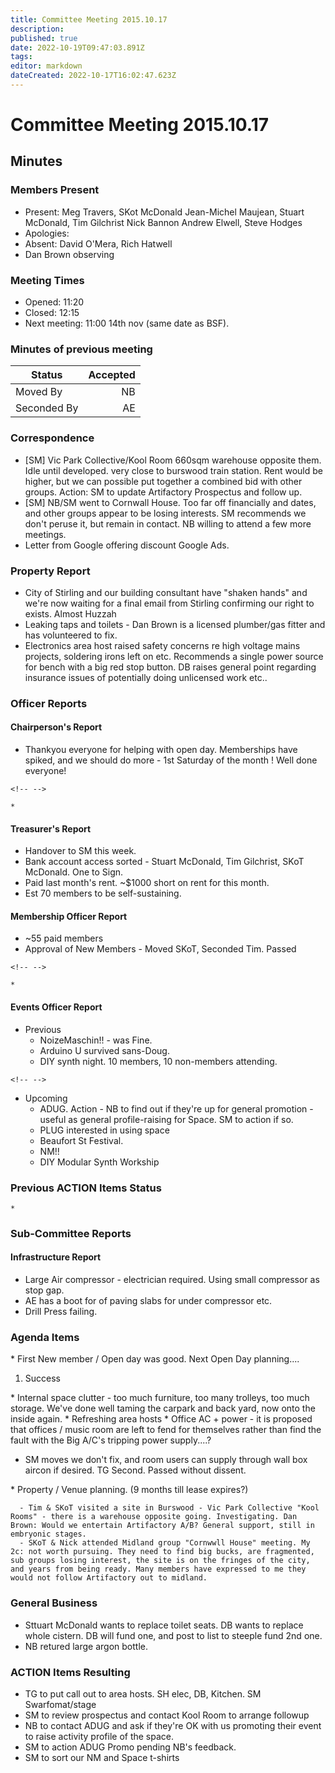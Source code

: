 ```yaml
---
title: Committee Meeting 2015.10.17
description: 
published: true
date: 2022-10-19T09:47:03.891Z
tags: 
editor: markdown
dateCreated: 2022-10-17T16:02:47.623Z
---
```


# Committee Meeting 2015.10.17

## Minutes

### Members Present

-   Present: Meg Travers, SKot McDonald Jean-Michel Maujean, Stuart McDonald, Tim Gilchrist Nick Bannon Andrew Elwell, Steve Hodges
-   Apologies:
-   Absent: David O'Mera, Rich Hatwell
-   Dan Brown observing

### Meeting Times

-   Opened: 11:20
-   Closed: 12:15
-   Next meeting: 11:00 14th nov (same date as BSF).

### Minutes of previous meeting

| Status      | Accepted |
|-------------|---------:|
| Moved By    |       NB |
| Seconded By |       AE |

### Correspondence

-   \[SM\] Vic Park Collective/Kool Room 660sqm warehouse opposite them. Idle until developed. very close to burswood train station. Rent would be higher, but we can possible put together a combined bid with other groups. Action: SM to update Artifactory Prospectus and follow up.
-   \[SM\] NB/SM went to Cornwall House. Too far off financially and dates, and other groups appear to be losing interests. SM recommends we don't peruse it, but remain in contact. NB willing to attend a few more meetings.
-   Letter from Google offering discount Google Ads.

### Property Report

-   City of Stirling and our building consultant have "shaken hands" and we're now waiting for a final email from Stirling confirming our right to exists. Almost Huzzah
-   Leaking taps and toilets - Dan Brown is a licensed plumber/gas fitter and has volunteered to fix.
-   Electronics area host raised safety concerns re high voltage mains projects, soldering irons left on etc. Recommends a single power source for bench with a big red stop button. DB raises general point regarding insurance issues of potentially doing unlicensed work etc..

### Officer Reports

#### Chairperson's Report

-   Thankyou everyone for helping with open day. Memberships have spiked, and we should do more - 1st Saturday of the month ! Well done everyone!

```{=html}
<!-- -->
```
    *

#### Treasurer's Report

-   Handover to SM this week.
-   Bank account access sorted - Stuart McDonald, Tim Gilchrist, SKoT McDonald. One to Sign.
-   Paid last month's rent. \~\$1000 short on rent for this month.
-   Est 70 members to be self-sustaining.

#### Membership Officer Report

-   \~55 paid members
-   Approval of New Members - Moved SKoT, Seconded Tim. Passed

```{=html}
<!-- -->
```
    * 

#### Events Officer Report

-   Previous
    -   NoizeMaschin!! - was Fine.
    -   Arduino U survived sans-Doug.
    -   DIY synth night. 10 members, 10 non-members attending.

```{=html}
<!-- -->
```
-   Upcoming
    -   ADUG. Action - NB to find out if they're up for general promotion - useful as general profile-raising for Space. SM to action if so.
    -   PLUG interested in using space
    -   Beaufort St Festival.
    -   NM!!
    -   DIY Modular Synth Workship

### Previous ACTION Items Status

    * 

### Sub-Committee Reports

#### Infrastructure Report

-   Large Air compressor - electrician required. Using small compressor as stop gap.
-   AE has a boot for of paving slabs for under compressor etc.
-   Drill Press failing.

### Agenda Items

\* First New member / Open day was good. Next Open Day planning....

1.  Success

\* Internal space clutter - too much furniture, too many trolleys, too much storage. We've done well taming the carpark and back yard, now onto the inside again. \* Refreshing area hosts \* Office AC + power - it is proposed that offices / music room are left to fend for themselves rather than find the fault with the Big A/C's tripping power supply....?

-   SM moves we don't fix, and room users can supply through wall box aircon if desired. TG Second. Passed without dissent.

\* Property / Venue planning. (9 months till lease expires?)

      - Tim & SKoT visited a site in Burswood - Vic Park Collective "Kool Rooms" - there is a warehouse opposite going. Investigating. Dan Brown: Would we entertain Artifactory A/B? General support, still in embryonic stages.
      - SKoT & Nick attended Midland group "Cornwwll House" meeting. My 2c: not worth pursuing. They need to find big bucks, are fragmented, sub groups losing interest, the site is on the fringes of the city, and years from being ready. Many members have expressed to me they would not follow Artifactory out to midland.

### General Business

-   Sttuart McDonald wants to replace toilet seats. DB wants to replace whole cistern. DB will fund one, and post to list to steeple fund 2nd one.
-   NB retured large argon bottle.

### ACTION Items Resulting

-   TG to put call out to area hosts. SH elec, DB, Kitchen. SM Swarfomat/stage
-   SM to review prospectus and contact Kool Room to arrange followup
-   NB to contact ADUG and ask if they're OK with us promoting their event to raise activity profile of the space.
-   SM to action ADUG Promo pending NB's feedback.
-   SM to sort our NM and Space t-shirts
